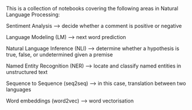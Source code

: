 This is a collection of notebooks covering the following areas in Natural Language Processing:

Sentiment Analysis --> decide whether a comment is positive or negative

Language Modeling (LM) --> next word prediction

Natural Language Inference (NLI) --> determine whether a hypothesis is true, false, or undetermined given a premise

Named Entity Recognition (NER) --> locate and classify named entities in unstructured text 

Sequence to Sequence (seq2seq) --> in this case, translation between two languages

Word embeddings (word2vec) --> word vectorisation


